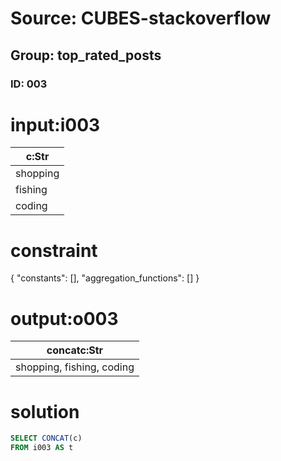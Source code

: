 # Source: CUBES-stackoverflow
## Group: top_rated_posts
### ID: 003

# input:i003

| c:Str |
|---|
| shopping |
| fishing |
| coding |

# constraint

{
  "constants": [],
  "aggregation_functions": []
}

# output:o003

| concatc:Str |
|---|
| shopping, fishing, coding |

# solution

```sql
SELECT CONCAT(c)
FROM i003 AS t

```

